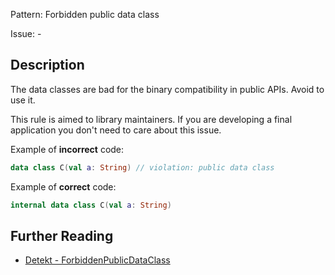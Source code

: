 Pattern: Forbidden public data class

Issue: -

## Description

The data classes are bad for the binary compatibility in public APIs. Avoid to use it.
This rule is aimed to library maintainers. If you are developing a final application you don't need to care about this issue.
Example of **incorrect** code:

```kotlindata class C(val a: String) // violation: public data class```

Example of **correct** code:

```kotlininternal data class C(val a: String)```
## Further Reading

* [Detekt - ForbiddenPublicDataClass](https://detekt.github.io/detekt/style.html#forbiddenpublicdataclass)